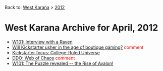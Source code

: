 Back to: [West Karana](/posts/westkarana.md) > [2012](/posts/2012/westkarana.md)
# West Karana Archive for April, 2012

* [W101: Interview with a Raven](10182.md) <span style="color:red;"></span>
* [Will Kickstarter usher in the age of boutique gaming?](10186.md) <span style="color:red;">comment</span>
* [Kickstarter focus: College-Ruled Universe](10190.md) <span style="color:red;"></span>
* [DDO: Web of Chaos](10193.md) <span style="color:red;">comment</span>
* [W101: The Puzzle revealed -- the Rise of Avalon!](10200.md) <span style="color:red;"></span>
